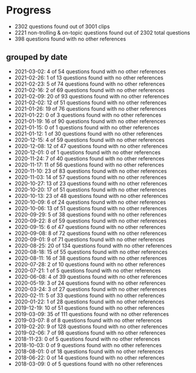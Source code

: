 # Progress
* 2302 questions found out of 3001 clips
* 2221 non-trolling & on-topic questions found out of 2302 total questions
* 398 questions found with no other references
## grouped by date
* 2021-03-02: 4 of 54 questions found with no other references
* 2021-02-26: 1 of 13 questions found with no other references
* 2021-02-23: 5 of 74 questions found with no other references
* 2021-02-16: 2 of 69 questions found with no other references
* 2021-02-09: 20 of 93 questions found with no other references
* 2021-02-02: 12 of 51 questions found with no other references
* 2021-01-26: 19 of 76 questions found with no other references
* 2021-01-22: 0 of 3 questions found with no other references
* 2021-01-19: 16 of 90 questions found with no other references
* 2021-01-15: 0 of 1 questions found with no other references
* 2021-01-12: 1 of 30 questions found with no other references
* 2020-12-15: 4 of 59 questions found with no other references
* 2020-12-08: 12 of 47 questions found with no other references
* 2020-12-01: 0 of 1 questions found with no other references
* 2020-11-24: 7 of 40 questions found with no other references
* 2020-11-17: 11 of 56 questions found with no other references
* 2020-11-10: 23 of 83 questions found with no other references
* 2020-11-03: 14 of 57 questions found with no other references
* 2020-10-27: 13 of 23 questions found with no other references
* 2020-10-20: 17 of 51 questions found with no other references
* 2020-10-13: 23 of 48 questions found with no other references
* 2020-10-09: 6 of 24 questions found with no other references
* 2020-10-06: 13 of 51 questions found with no other references
* 2020-09-29: 5 of 38 questions found with no other references
* 2020-09-22: 8 of 59 questions found with no other references
* 2020-09-15: 6 of 47 questions found with no other references
* 2020-09-08: 8 of 72 questions found with no other references
* 2020-09-01: 9 of 71 questions found with no other references
* 2020-08-25: 20 of 134 questions found with no other references
* 2020-08-18: 15 of 55 questions found with no other references
* 2020-08-11: 16 of 38 questions found with no other references
* 2020-07-28: 2 of 10 questions found with no other references
* 2020-07-21: 1 of 5 questions found with no other references
* 2020-06-08: 4 of 39 questions found with no other references
* 2020-05-19: 3 of 24 questions found with no other references
* 2020-03-24: 3 of 27 questions found with no other references
* 2020-02-11: 5 of 33 questions found with no other references
* 2020-01-22: 1 of 28 questions found with no other references
* 2019-12-19: 10 of 51 questions found with no other references
* 2019-03-09: 35 of 111 questions found with no other references
* 2019-03-07: 8 of 8 questions found with no other references
* 2019-02-20: 9 of 128 questions found with no other references
* 2019-02-06: 7 of 98 questions found with no other references
* 2018-11-23: 0 of 5 questions found with no other references
* 2018-10-03: 0 of 9 questions found with no other references
* 2018-08-01: 0 of 18 questions found with no other references
* 2018-06-22: 0 of 14 questions found with no other references
* 2018-03-09: 0 of 5 questions found with no other references
